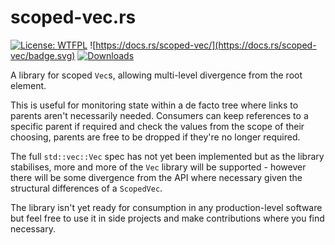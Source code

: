 # scoped-vec.rs

[![License: WTFPL](https://img.shields.io/badge/License-WTFPL-brightgreen.svg?style=flat-square&logo=appveyor)](http://www.wtfpl.net/about/) ![https://docs.rs/scoped-vec/](https://docs.rs/scoped-vec/badge.svg) [![Downloads](https://img.shields.io/crates/d/scoped-vec.svg?style=flat-square&logo=appveyor)](https://crates.io/crates/scoped-vec)

A library for scoped `Vec`s, allowing multi-level divergence from the root element.

This is useful for monitoring state within a de facto tree where
links to parents aren't necessarily needed. Consumers can keep
references to a specific parent if required and check the values
from the scope of their choosing, parents are free to be dropped if
they're no longer required.


The full `std::vec::Vec` spec has not yet been implemented but as
the library stabilises, more and more of the `Vec` library will be
supported - however there will be some divergence from the API where
necessary given the structural differences of a `ScopedVec`.

The library isn't yet ready for consumption in any production-level
software but feel free to use it in side projects and make contributions
where you find necessary.
